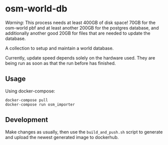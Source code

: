 # osm-world-db

*Warning*: This process needs at least 400GB of disk space!
70GB for the osm-world pbf and at least another 200GB for the
postgres database, and additionally another
good 20GB for files that are needed to update the database.

A collection to setup and maintain a world database.

Currently, update speed depends solely on the hardware used.
They are being run as soon as that the run before has finished.

## Usage

Using docker-compose:
```
docker-compose pull
docker-compose run osm_importer
```

## Development

Make changes as usually, then use the `build_and_push.sh` script to
generate and upload the newest generated image to dockerhub.

